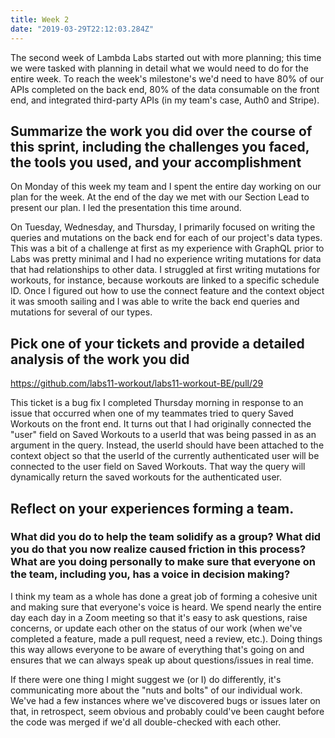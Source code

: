 ```yaml
---
title: Week 2
date: "2019-03-29T22:12:03.284Z"
---
```


The second week of Lambda Labs started out with more planning; this time we were tasked with planning in detail what we would need to do for the entire week. To reach the week's milestone's we'd need to have 80% of our APIs completed on the back end, 80% of the data consumable on the front end, and integrated third-party APIs (in my team's case, Auth0 and Stripe).

## Summarize the work you did over the course of this sprint, including the challenges you faced, the tools you used, and your accomplishment

On Monday of this week my team and I spent the entire day working on our plan for the week. At the end of the day we met with our Section Lead to present our plan. I led the presentation this time around.

On Tuesday, Wednesday, and Thursday, I primarily focused on writing the queries and mutations on the back end for each of our project's data types. This was a bit of a challenge at first as my experience with GraphQL prior to Labs was pretty minimal and I had no experience writing mutations for data that had relationships to other data. I struggled at first writing mutations for workouts, for instance, because workouts are linked to a specific schedule ID. Once I figured out how to use the connect feature and the context object it was smooth sailing and I was able to write the back end queries and mutations for several of our types.

## Pick one of your tickets and provide a detailed analysis of the work you did

https://github.com/labs11-workout/labs11-workout-BE/pull/29

This ticket is a bug fix I completed Thursday morning in response to an issue that occurred when one of my teammates tried to query Saved Workouts on the front end. It turns out that I had originally connected the "user" field on Saved Workouts to a userId that was being passed in as an argument in the query. Instead, the userId should have been attached to the context object so that the userId of the currently authenticated user will be connected to the user field on Saved Workouts. That way the query will dynamically return the saved workouts for the authenticated user.

## Reflect on your experiences forming a team. 
### What did you do to help the team solidify as a group? What did you do that you now realize caused friction in this process? What are you doing personally to make sure that everyone on the team, including you, has  a voice in decision making?

I think my team as a whole has done a great job of forming a cohesive unit and making sure that everyone's voice is heard. We spend nearly the entire day each day in a Zoom meeting so that it's easy to ask questions, raise concerns, or update each other on the status of our work (when we've completed a feature, made a pull request, need a review, etc.). Doing things this way allows everyone to be aware of everything that's going on and ensures that we can always speak up about questions/issues in real time. 

If there were one thing I might suggest we (or I) do differently, it's communicating more about the "nuts and bolts" of our individual work. We've had a few instances where we've discovered bugs or issues later on that, in retrospect, seem obvious and probably could've been caught before the code was merged if we'd all double-checked with each other.
